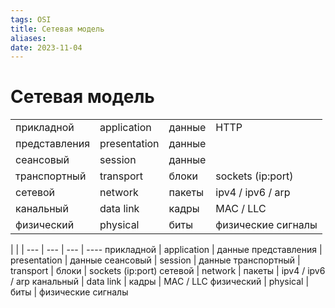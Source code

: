 ```yaml
---
tags: OSI
title: Сетевая модель
aliases: 
date: 2023-11-04
---
```



# Сетевая модель 

|               |              |        |                    |
| ------------- | ------------ | ------ | ------------------ |
| прикладной    | application  | данные | HTTP               |
| представления | presentation | данные |                    |
| сеансовый     | session      | данные |                    |
| транспортный  | transport    | блоки  | sockets (ip:port)  |
| сетевой       | network      | пакеты | ipv4 / ipv6 / arp  |
| канальный     | data link    | кадры  | MAC / LLC          |
| физический    | physical     | биты   | физические сигналы |


 |  |  | 
--- | --- | --- | ----
прикладной | application | данные
представления | presentation | данные
сеансовый | session | данные
транспортный | transport | блоки | sockets (ip:port)
сетевой | network | пакеты | ipv4 / ipv6 / arp
канальный | data link | кадры | MAC / LLC
физический | physical | биты | физические сигналы